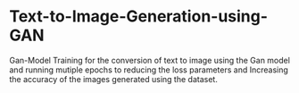 # Text-to-Image-Generation-using-GAN
Gan-Model Training for the conversion of text to image using the Gan model and running mutiple epochs  to reducing the loss parameters and Increasing the accuracy of the images generated using the dataset.
